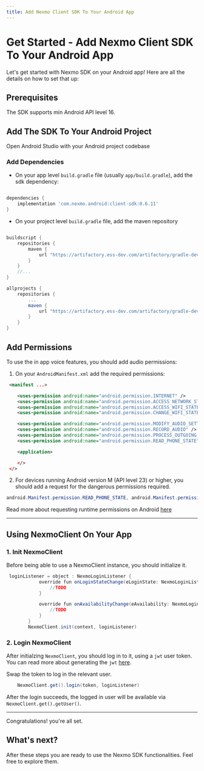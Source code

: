```yaml
---
title: Add Nexmo Client SDK To Your Android App 
---
```


# Get Started - Add Nexmo Client SDK To Your Android App

Let's get started with Nexmo SDK on your Android app! Here are all the details on how to set that up:

## Prerequisites

The SDK supports min Android API level 16.

## Add The SDK To Your Android Project

Open Android Studio with your Android project codebase

### Add Dependencies

- On your app level `build.gradle` file (usually `app/build.gradle`), add the sdk  dependency:

```groovy

dependencies {
    implementation 'com.nexmo.android:client-sdk:0.6.11'
}

```

- On your project level `build.gradle` file, add the maven repository

```groovy

buildscript {
    repositories {
        maven {
            url "https://artifactory.ess-dev.com/artifactory/gradle-dev-local"
        }
    }
    //...
}

allprojects {
    repositories {
        ...
        maven {
            url "https://artifactory.ess-dev.com/artifactory/gradle-dev-local"
        }
    }
}

```

## Add Permissions

To use the in app voice features, you should add audio permissions:

1. On your `AndroidManifest.xml` add the required permissions:

```xml
 <manifest ...>

    <uses-permission android:name="android.permission.INTERNET" />
    <uses-permission android:name="android.permission.ACCESS_NETWORK_STATE" />
    <uses-permission android:name="android.permission.ACCESS_WIFI_STATE" />
    <uses-permission android:name="android.permission.CHANGE_WIFI_STATE" />

    <uses-permission android:name="android.permission.MODIFY_AUDIO_SETTINGS" />
    <uses-permission android:name="android.permission.RECORD_AUDIO" />
    <uses-permission android:name="android.permission.PROCESS_OUTGOING_CALLS" />
    <uses-permission android:name="android.permission.READ_PHONE_STATE" />

    <application>

    </>
 </>
```

2. For devices running Android version M (API level 23) or higher, you should add a request for the dangerous permissions required. 

```java
android.Manifest.permission.READ_PHONE_STATE, android.Manifest.permission.RECORD_AUDIO, android.Manifest.permission.PROCESS_OUTGOING_CALLS
```

Read more about requesting runtime permissions on Android [here]("https://developer.android.com/training/permissions/requesting")

---

## Using NexmoClient On Your App

### 1. Init NexmoClient

Before being able to use a NexmoClient instance, you should initialize it.

```java
 loginListener = object : NexmoLoginListener {
            override fun onLoginStateChange(eLoginState: NexmoLoginListener.ELoginState, eLoginStateReason: NexmoLoginListener.ELoginStateReason) {
                //TODO
            }

            override fun onAvailabilityChange(eAvailability: NexmoLoginListener.EAvailability, nexmoConnectionState: NexmoConnectionState) {
                //TODO
            }
        }
        NexmoClient.init(context, loginListener)
```

### 2. Login NexmoClient

After initialzing `NexmoClient`, you should log in to it, using a `jwt` user token. You can read more about generating the `jwt` [here](_documentation/client-sdk/concepts/jwt-acl).


Swap the token to log in the relevant user.

```java
    NexmoClient.get().login(token, loginListener)
```

After the login succeeds, the logged in user will be available via `NexmoClient.get().getUser()`.

---

Congratulations! you're all set.

## What's next?

After these steps you are ready to use the Nexmo SDK functionalities.
Feel free to explore them.
